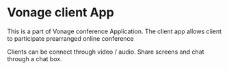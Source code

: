 # Vonage client App

This is a part of Vonage conference Application. 
The client app allows client to participate prearranged online conference

Clients can be connect through video / audio. 
Share screens and chat through a chat box. 
